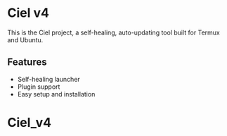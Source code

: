 # Ciel v4
This is the Ciel project, a self-healing, auto-updating tool built for Termux and Ubuntu.

## Features
- Self-healing launcher
- Plugin support
- Easy setup and installation
# Ciel_v4
